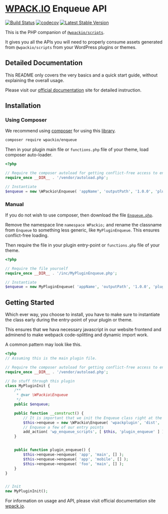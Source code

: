 # [WPACK.IO](http://wpack.io) Enqueue API

[![Build Status](https://travis-ci.com/swashata/wpackio-enqueue.svg?branch=master)](https://travis-ci.com/swashata/wpackio-enqueue) [![codecov](https://codecov.io/gh/swashata/wpackio-enqueue/branch/master/graph/badge.svg)](https://codecov.io/gh/swashata/wpackio-enqueue) [![Latest Stable Version](https://poser.pugx.org/wpackio/enqueue/v/stable)](https://packagist.org/packages/wpackio/enqueue)

This is the PHP companion of [`@wpackio/scripts`](https://github.com/swashata/wp-webpack-script).

It gives you all the APIs you will need to properly consume assets generated from
`@wpackio/scripts` from your WordPress plugins or themes.

## Detailed Documentation

This README only covers the very basics and a quick start guide, without explaining
the overall usage.

Please visit our [official documentation](https://wpack.io) site for detailed
instruction.

## Installation

### Using Composer

We recommend using [composer](https://getcomposer.org/) for using this [library](https://packagist.org/packages/wpackio/enqueue).

```bash
composer require wpackio/enqueue
```

Then in your plugin main file or `functions.php` file of your theme, load
composer auto-loader.

```php
<?php

// Require the composer autoload for getting conflict-free access to enqueue
require_once __DIR__ . '/vendor/autoload.php';

// Instantiate
$enqueue = new \WPackio\Enqueue( 'appName', 'outputPath', '1.0.0', 'plugin', __FILE__ );
```

### Manual

If you do not wish to use composer, then download the file [`Enqueue.php`](inc/Enqueue.php).

Remove the namespace line `namespace WPackio;` and rename the classname from
`Enqueue` to something less generic, like `MyPluginEnqueue`. This ensures
conflict-free loading.

Then require the file in your plugin entry-point or `functions.php` file of your theme.

```php
<?php

// Require the file yourself
require_once __DIR__ . '/inc/MyPluginEnqueue.php';

// Instantiate
$enqueue = new MyPluginEnqueue( 'appName', 'outputPath', '1.0.0', 'plugin', __FILE__ );
```

## Getting Started

Which ever way, you choose to install, you have to make sure to instantiate the
class early during the entry-point of your plugin or theme.

This ensures that we hava necessary javascript in our website frontend and adminend
to make webpack code-splitting and dynamic import work.

A common pattern may look like this.

```php
<?php
// Assuming this is the main plugin file.

// Require the composer autoload for getting conflict-free access to enqueue
require_once __DIR__ . '/vendor/autoload.php';

// Do stuff through this plugin
class MyPluginInit {
	/**
	 * @var \WPackio\Enqueue
	 */
	public $enqueue;

	public function __construct() {
		// It is important that we init the Enqueue class right at the plugin/theme load time
		$this->enqueue = new \WPackio\Enqueue( 'wpackplugin', 'dist', '1.0.1', 'plugin', __FILE__ );
		// Enqueue a few of our entry points
		add_action( 'wp_enqueue_scripts', [ $this, 'plugin_enqueue' ] );
	}


	public function plugin_enqueue() {
		$this->enqueue->enqueue( 'app', 'main', [] );
		$this->enqueue->enqueue( 'app', 'mobile', [] );
		$this->enqueue->enqueue( 'foo', 'main', [] );
	}
}


// Init
new MyPluginInit();
```

For information on usage and API, please visit official documentation site
[wpack.io](https://wpack.io).

